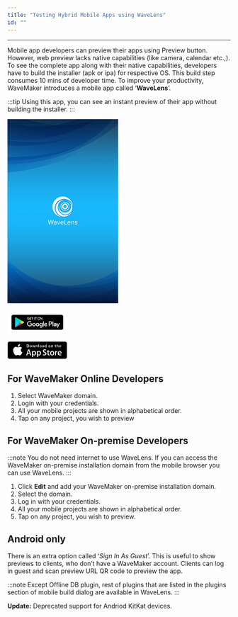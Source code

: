```yaml
---
title: "Testing Hybrid Mobile Apps using WaveLens"
id: ""
---
```

---

Mobile app developers can preview their apps using Preview button. However, web preview lacks native capabilities (like camera, calendar etc.,). To see the complete app along with their native capabilities, developers have to build the installer (apk or ipa) for respective OS. This build step consumes 10 mins of developer time. To improve your productivity, WaveMaker introduces a mobile app called ‘**WaveLens**’. 

:::tip
Using this app, you can see an instant preview of their app without building the installer.
:::

[![](/learn/assets/wavelens.png)](/learn/assets/wavelens.png)

[![](/learn/assets/google-play-badge.png)](https://play.google.com/store/apps/details?id=com.wavemaker.wavelens&hl=en) 

[![](/learn/assets/App_Store_Badge.png)](https://itunes.apple.com/in/app/wavelens/id1146808805?mt=8)

## For WaveMaker Online Developers

1. Select WaveMaker domain.
2. Login with your credentials.
3. All your mobile projects are shown in alphabetical order.
4. Tap on any project, you wish to preview

## For WaveMaker On-premise Developers

:::note
You do not need internet to use WaveLens. If you can access the WaveMaker on-premise installation domain from the mobile browser you can use WaveLens.
:::

1. Click **Edit** and add your WaveMaker on-premise installation domain.
2. Select the domain.
3. Log in with your credentials.
4. All your mobile projects are shown in alphabetical order.
5. Tap on any project, you wish to preview.

## Android only

There is an extra option called ‘_Sign In As Guest_’. This is useful to show previews to clients, who don’t have a WaveMaker account. Clients can log in guest and scan preview URL QR code to preview the app.

:::note
Except Offline DB plugin, rest of plugins that are listed in the plugins section of mobile build dialog are available in WaveLens.
:::

**Update:** Deprecated support for Andriod KitKat devices.

